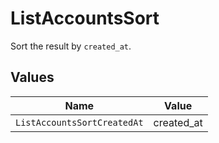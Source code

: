 # ListAccountsSort

Sort the result by `created_at`.


## Values

| Name                        | Value                       |
| --------------------------- | --------------------------- |
| `ListAccountsSortCreatedAt` | created_at                  |